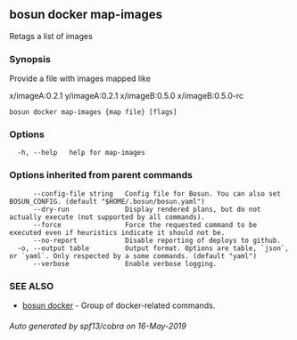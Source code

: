 ## bosun docker map-images

Retags a list of images

### Synopsis

Provide a file with images mapped like
	
x/imageA:0.2.1 y/imageA:0.2.1
x/imageB:0.5.0 x/imageB:0.5.0-rc


```
bosun docker map-images {map file} [flags]
```

### Options

```
  -h, --help   help for map-images
```

### Options inherited from parent commands

```
      --config-file string   Config file for Bosun. You can also set BOSUN_CONFIG. (default "$HOME/.bosun/bosun.yaml")
      --dry-run              Display rendered plans, but do not actually execute (not supported by all commands).
      --force                Force the requested command to be executed even if heuristics indicate it should not be.
      --no-report            Disable reporting of deploys to github.
  -o, --output table         Output format. Options are table, `json`, or `yaml`. Only respected by a some commands. (default "yaml")
      --verbose              Enable verbose logging.
```

### SEE ALSO

* [bosun docker](bosun_docker.md)	 - Group of docker-related commands.

###### Auto generated by spf13/cobra on 16-May-2019
